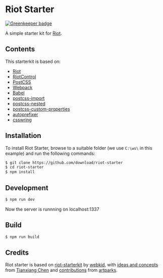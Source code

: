 # Riot Starter

[![Greenkeeper badge](https://badges.greenkeeper.io/Download/riot-starter.svg)](https://greenkeeper.io/)

A simple starter kit for [Riot](https://muut.com/riotjs/).

## Contents
This starterkit is based on:

* [Riot](https://muut.com/riotjs/)
* [RiotControl](https://github.com/jimsparkman/RiotControl/)
* [PostCSS](https://github.com/postcss/postcss)
* [Webpack](https://webpack.github.io/)
* [Babel](https://babeljs.io/)
* [postcss-import](https://github.com/postcss/postcss-import)
* [postcss-nested](https://github.com/postcss/postcss-nested)
* [postcss-custom-properties](https://github.com/postcss/postcss-custom-properties)
* [autoprefixer](https://github.com/postcss/autoprefixer)
* [csswring](https://github.com/hail2u/node-csswring)

## Installation
To install Riot Starter, browse to a suitable folder (we use `C:\ws\` in this example) and run the following commands:

```sh
$ git clone https://github.com/download/riot-starter
$ cd riot-starter
$ npm install
```

## Development
```sh
$ npm run dev
```
Now the server is runnning on localhost:1337


## Build
```sh
$ npm run build
```

## Credits
Riot starter is based on [riot-starterkit](https://github.com/wbkd/riotjs-startkit) by [webkid](https://github.com/wbkd), with [ideas and concepts](https://github.com/txchen/feplay/tree/gh-pages/riot_webpack) from [Tianxiang Chen](https://github.com/txchen) and [contributions](https://github.com/artparks/riotjs-startkit/commit/7b9bcdf329f05ddcf746c64a12168a2bf0564347) from [artparks](https://github.com/artparks).
